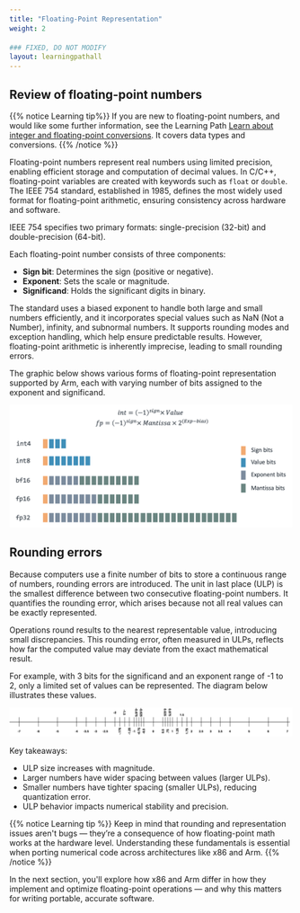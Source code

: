 ```yaml
---
title: "Floating-Point Representation"
weight: 2

### FIXED, DO NOT MODIFY
layout: learningpathall
---
```


## Review of floating-point numbers

{{% notice Learning tip%}}
If you are new to floating-point numbers, and would like some further information, see 
the Learning Path [Learn about integer and floating-point conversions](/learning-paths/cross-platform/integer-vs-floats/introduction-integer-float-types/). It covers data types and conversions.
{{% /notice %}}

Floating-point numbers represent real numbers using limited precision, enabling efficient storage and computation of decimal values. In C/C++, floating-point variables are created with keywords such as  `float` or `double`. The IEEE 754 standard, established in 1985, defines the most widely used format for floating-point arithmetic, ensuring consistency across hardware and software.

IEEE 754 specifies two primary formats: single-precision (32-bit) and double-precision (64-bit). 

Each floating-point number consists of three components: 

- **Sign bit**: Determines the sign (positive or negative).
- **Exponent**: Sets the scale or magnitude.
- **Significand**: Holds the significant digits in binary.

The standard uses a biased exponent to handle both large and small numbers efficiently, and it incorporates special values such as NaN (Not a Number), infinity, and subnormal numbers. It supports rounding modes and exception handling, which help ensure predictable results. However, floating-point arithmetic is inherently imprecise, leading to small rounding errors.

The graphic below shows various forms of floating-point representation supported by Arm, each with varying number of bits assigned to the exponent and significand.

![floating-point](./floating-point-numbers.png)

## Rounding errors 

Because computers use a finite number of bits to store a continuous range of numbers, rounding errors are introduced. The unit in last place (ULP) is the smallest difference between two consecutive floating-point numbers. It quantifies the rounding error, which arises because not all real values can be exactly represented. 

Operations round results to the nearest representable value, introducing small discrepancies. This rounding error, often measured in ULPs, reflects how far the computed value may deviate from the exact mathematical result. 

For example, with 3 bits for the significand and an exponent range of -1 to 2, only a limited set of values can be represented. The diagram below illustrates these values. 

![ulp](./ulp.png)

Key takeaways:

- ULP size increases with magnitude.
- Larger numbers have wider spacing between values (larger ULPs).
- Smaller numbers have tighter spacing (smaller ULPs), reducing quantization error.
- ULP behavior impacts numerical stability and precision.

{{% notice Learning tip %}}
Keep in mind that rounding and representation issues aren't bugs — they’re a consequence of how floating-point math works at the hardware level. Understanding these fundamentals is essential when porting numerical code across architectures like x86 and Arm.
{{% /notice %}}


In the next section, you'll explore how x86 and Arm differ in how they implement and optimize floating-point operations — and why this matters for writing portable, accurate software.
